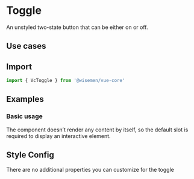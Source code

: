# Toggle

An unstyled two-state button that can be either on or off.

## Use cases

<BulletList
  :items="[
    {
      description: 'When you want users toggle between two states.',
      variant: 'good',
    },
    {
      description: 'When the toggle is part of a form.',
      variant: 'bad',
      link: {
        label: 'Checkbox',
        href: '/vue-core/components/checkbox/checkbox',
      },
    },
  ]"
/>

## Import

```ts
import { VcToggle } from '@wisemen/vue-core'
```

<!-- @include: ./toggle-meta.md -->

## Examples

### Basic usage
The component doesn’t render any content by itself, so the default slot is required to display an interactive element.

<ComponentPreview name="toggle/basic" />


## Style Config

There are no additional properties you can customize for the toggle